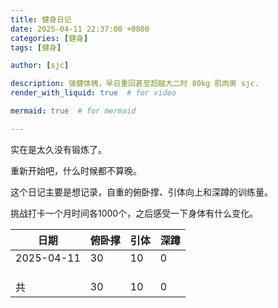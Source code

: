 ```yaml
---
title: 健身日记
date: 2025-04-11 22:37:00 +0800
categories: [健身]
tags: [健身]

author: [sjc]

description: 强健体魄，早日重回甚至超越大二时 80kg 肌肉男 sjc.
render_with_liquid: true  # for video

mermaid: true  # for mermaid

---
```


实在是太久没有锻炼了。

重新开始吧，什么时候都不算晚。

这个日记主要是想记录，自重的俯卧撑、引体向上和深蹲的训练量。

挑战打卡一个月时间各1000个，之后感受一下身体有什么变化。

| 日期       | 俯卧撑 | 引体 | 深蹲 |
| ---------- | ------ | ---- | ---- |
| 2025-04-11 | 30     | 10   | 0    |
|            |        |      |      |
|            |        |      |      |
|            |        |      |      |
| 共         | 30     | 10   | 0    |

